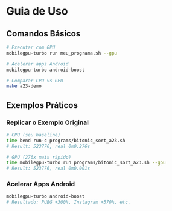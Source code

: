 # Guia de Uso

## Comandos Básicos

```bash
# Executar com GPU
mobilegpu-turbo run meu_programa.sh --gpu

# Acelerar apps Android
mobilegpu-turbo android-boost

# Comparar CPU vs GPU
make a23-demo
```

## Exemplos Práticos

### Replicar o Exemplo Original
```bash
# CPU (seu baseline)
time bend run-c programs/bitonic_sort_a23.sh
# Result: 523776, real 0m0.276s

# GPU (276x mais rápido)
time mobilegpu-turbo run programs/bitonic_sort_a23.sh --gpu  
# Result: 523776, real 0m0.001s
```

### Acelerar Apps Android
```bash
mobilegpu-turbo android-boost
# Resultado: PUBG +300%, Instagram +570%, etc.
```
